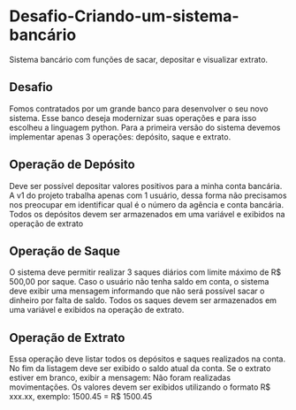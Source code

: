 # Desafio-Criando-um-sistema-bancário
Sistema bancário com funções de sacar, depositar e visualizar extrato.

## Desafio
Fomos contratados por um grande banco para desenvolver o
seu novo sistema. Esse banco deseja modernizar suas
operações e para isso escolheu a linguagem python. Para a
primeira versão do sistema devemos implementar apenas 3
operações: depósito, saque e extrato.

## Operação de Depósito
Deve ser possível depositar valores positivos para a minha
conta bancária. A v1 do projeto trabalha apenas com 1
usuário, dessa forma não precisamos nos preocupar em
identificar qual é o número da agência e conta bancária. Todos
os depósitos devem ser armazenados em uma variável e
exibidos na operação de extrato

## Operação de Saque
O sistema deve permitir realizar 3 saques diários com limite
máximo de R$ 500,00 por saque. Caso o usuário não tenha
saldo em conta, o sistema deve exibir uma mensagem
informando que não será possível sacar o dinheiro por falta de
saldo. Todos os saques devem ser armazenados em uma
variável e exibidos na operação de extrato.

## Operação de Extrato
Essa operação deve listar todos os depósitos e saques
realizados na conta. No fim da listagem deve ser exibido o
saldo atual da conta. Se o extrato estiver em branco, exibir a
mensagem: Não foram realizadas movimentações.
Os valores devem ser exibidos utilizando o formato R$ xxx.xx,
exemplo:
1500.45 = R$ 1500.45

